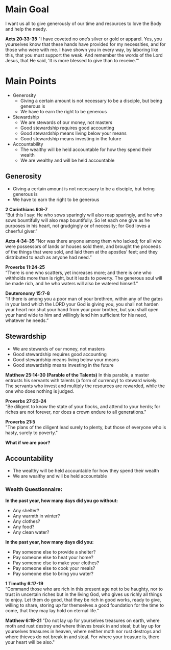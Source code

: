 
# Main Goal

I want us all to give generously of our time and resources to love the Body and help the needy.

**Acts 20:33-35**
"I have coveted no one’s silver or gold or apparel. Yes, you yourselves know that these hands have provided for my necessities, and for those who were with me. I have shown you in every way, by laboring like this, that you must support the weak. And remember the words of the Lord Jesus, that He said, 'It is more blessed to give than to receive.'"

# Main Points

- Generosity
	- Giving a certain amount is not necessary to be a disciple, but being generous is
	- We have to earn the right to be generous
- Stewardship
	- We are stewards of our money, not masters
	- Good stewardship requires good accounting
	- Good stewardship means living below your means
	- Good stewardship means investing in the future
- Accountability
	- The wealthy will be held accountable for how they spend their wealth
	- We are wealthy and will be held accountable

## Generosity

- Giving a certain amount is not necessary to be a disciple, but being generous is
- We have to earn the right to be generous

**2 Corinthians 9:6-7**  
“But this I say: He who sows sparingly will also reap sparingly, and he who sows bountifully will also reap bountifully. So let each one give as he purposes in his heart, not grudgingly or of necessity; for God loves a cheerful giver.”

**Acts 4:34-35**
“Nor was there anyone among them who lacked; for all who were possessors of lands or houses sold them, and brought the proceeds of the things that were sold, and laid them at the apostles’ feet; and they distributed to each as anyone had need.”

**Proverbs 11:24-25**  
“There is one who scatters, yet increases more; and there is one who withholds more than is right, but it leads to poverty. The generous soul will be made rich, and he who waters will also be watered himself.”

**Deuteronomy 15:7-8**  
“If there is among you a poor man of your brethren, within any of the gates in your land which the LORD your God is giving you, you shall not harden your heart nor shut your hand from your poor brother, but you shall open your hand wide to him and willingly lend him sufficient for his need, whatever he needs.”

## Stewardship

- We are stewards of our money, not masters
- Good stewardship requires good accounting
- Good stewardship means living below your means
- Good stewardship means investing in the future

**Matthew 25:14-30 (Parable of the Talents)**
In this parable, a master entrusts his servants with talents (a form of currency) to steward wisely. The servants who invest and multiply the resources are rewarded, while the one who does nothing is judged.

**Proverbs 27:23-24**  
"Be diligent to know the state of your flocks, and attend to your herds; for riches are not forever, nor does a crown endure to all generations."

**Proverbs 21:5**  
"The plans of the diligent lead surely to plenty, but those of everyone who is hasty, surely to poverty."

**What if we are poor?**

## Accountability

- The wealthy will be held accountable for how they spend their wealth
- We are wealthy and will be held accountable

### Wealth Questionnaire:

**In the past year, how many days did you go without:**
- Any shelter?
- Any warmth in winter?
- Any clothes?
- Any food?
- Any clean water?

**In the past year, how many days did you:**
- Pay someone else to provide a shelter?
- Pay someone else to heat your home?
- Pay someone else to make your clothes?
- Pay someone else to cook your meals?
- Pay someone else to bring you water?

**1 Timothy 6:17-19**  
“Command those who are rich in this present age not to be haughty, nor to trust in uncertain riches but in the living God, who gives us richly all things to enjoy. Let them do good, that they be rich in good works, ready to give, willing to share, storing up for themselves a good foundation for the time to come, that they may lay hold on eternal life.”

**Matthew 6:19-21**
"Do not lay up for yourselves treasures on earth, where moth and rust destroy and where thieves break in and steal; but lay up for yourselves treasures in heaven, where neither moth nor rust destroys and where thieves do not break in and steal. For where your treasure is, there your heart will be also."
